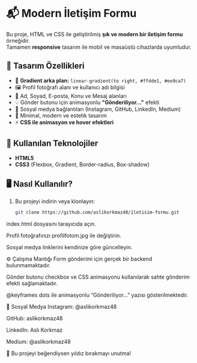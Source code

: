 # 📬 Modern İletişim Formu

Bu proje, HTML ve CSS ile geliştirilmiş **şık ve modern bir iletişim formu** örneğidir.  
Tamamen **responsive** tasarım ile mobil ve masaüstü cihazlarda uyumludur.  

## 🎨 Tasarım Özellikleri

- 🌈 **Gradient arka plan:** `linear-gradient(to right, #ffdde1, #ee9ca7)`
- 🖼 Profil fotoğrafı alanı ve kullanıcı adı bilgisi
- 📩 Ad, Soyad, E-posta, Konu ve Mesaj alanları
- 💡 Gönder butonu için animasyonlu **"Gönderiliyor..."** efekti
- 🔗 Sosyal medya bağlantıları (Instagram, GitHub, LinkedIn, Medium)
- 🎨 Minimal, modern ve estetik tasarım
- ⚡ **CSS ile animasyon ve hover efektleri**  

## 📂 Kullanılan Teknolojiler

- **HTML5**  
- **CSS3** (Flexbox, Gradient, Border-radius, Box-shadow)  

## 🖥 Nasıl Kullanılır?

1. Bu projeyi indirin veya klonlayın:
   ```bash
   git clone https://github.com/aslikorkmaz48/iletisim-formu.git
index.html dosyasını tarayıcıda açın.

Profil fotoğrafınızı profilfotom.jpg ile değiştirin.

Sosyal medya linklerini kendinize göre güncelleyin.

⚙ Çalışma Mantığı
Form gönderimi için gerçek bir backend bulunmamaktadır.

Gönder butonu checkbox ve CSS animasyonu kullanılarak sahte gönderim efekti sağlamaktadır.

@keyframes dots ile animasyonlu “Gönderiliyor...” yazısı gösterilmektedir.

🔗 Sosyal Medya
Instagram: @aslikorkmaz48

GitHub: aslikorkmaz48

LinkedIn: Aslı Korkmaz

Medium: @aslikorkmaz48

💚 Bu projeyi beğendiysen yıldız bırakmayı unutma!